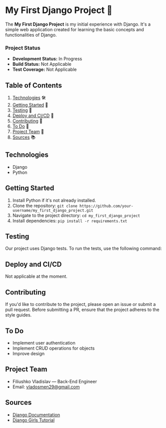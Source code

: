 # My First Django Project 🚀


The **My First Django Project** is my initial experience with Django. It's a simple web application created for learning the basic concepts and functionalities of Django.


### Project Status
- **Development Status:** In Progress
- **Build Status:** Not Applicable
- **Test Coverage:** Not Applicable


## Table of Contents
1. [Technologies](#technologies) 🛠️
2. [Getting Started](#getting-started) 🚀
3. [Testing](#testing) 🧪
4. [Deploy and CI/CD](#deploy-and-cicd) 🚀
5. [Contributing](#contributing) 🤝
6. [To Do](#to-do) 📝
7. [Project Team](#project-team) 👥
8. [Sources](#sources) 📚


## Technologies
- Django
- Python


## Getting Started
1. Install Python if it's not already installed.
2. Clone the repository: `git clone https://github.com/your-username/my_first_django_project.git`
3. Navigate to the project directory: `cd my_first_django_project`
4. Install dependencies: `pip install -r requirements.txt`


## Testing
Our project uses Django tests. To run the tests, use the following command:


## Deploy and CI/CD
Not applicable at the moment.


## Contributing
If you'd like to contribute to the project, please open an issue or submit a pull request. Before submitting a PR, ensure that the project adheres to the style guides.


## To Do
- Implement user authentication
- Implement CRUD operations for objects
- Improve design


## Project Team
- Filiushko Vladislav — Back-End Engineer
- Email: vladosmen29@gmail.com


## Sources
- [Django Documentation](https://docs.djangoproject.com/en/stable/)
- [Django Girls Tutorial](https://tutorial.djangogirls.org/en/)
